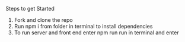 Steps to get Started
1. Fork and clone the repo
2. Run npm i from folder in terminal to install dependencies
3. To run server and front end enter npm run run in terminal and enter
